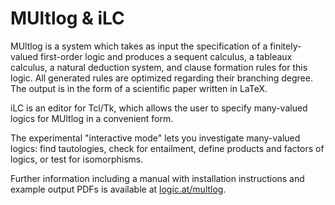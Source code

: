 MUltlog & iLC
=============

MUltlog is a system which takes as input the specification of
a finitely-valued first-order logic and produces a sequent 
calculus, a tableaux calculus, a natural deduction system,
and clause formation rules for this logic. All generated
rules are optimized regarding their branching degree.
The output is in the form of a scientific paper written in LaTeX.

iLC is an editor for Tcl/Tk, which allows the user to specify many-valued
logics for MUltlog in a convenient form.

The experimental "interactive mode" lets you investigate many-valued
logics: find tautologies, check for entailment, define products and
factors of logics, or test for isomorphisms.

Further information including a manual with installation instructions
and example output PDFs is available at
[logic.at/multlog](https://logic.at/multlog/).